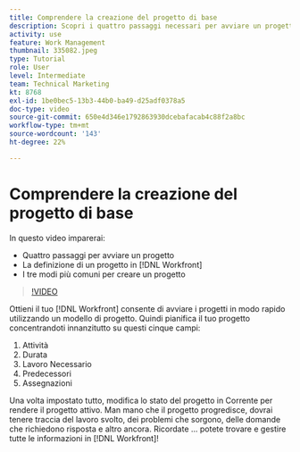 ```yaml
---
title: Comprendere la creazione del progetto di base
description: Scopri i quattro passaggi necessari per avviare un progetto, come definire un progetto e i tre modi più comuni per creare un progetto.
activity: use
feature: Work Management
thumbnail: 335082.jpeg
type: Tutorial
role: User
level: Intermediate
team: Technical Marketing
kt: 8768
exl-id: 1be0bec5-13b3-44b0-ba49-d25adf0378a5
doc-type: video
source-git-commit: 650e4d346e1792863930dcebafacab4c88f2a8bc
workflow-type: tm+mt
source-wordcount: '143'
ht-degree: 22%

---
```


# Comprendere la creazione del progetto di base

In questo video imparerai:

* Quattro passaggi per avviare un progetto
* La definizione di un progetto in [!DNL Workfront]
* I tre modi più comuni per creare un progetto

>[!VIDEO](https://video.tv.adobe.com/v/335082/?quality=12&learn=on)

Ottieni il tuo [!DNL  Workfront] consente di avviare i progetti in modo rapido utilizzando un modello di progetto. Quindi pianifica il tuo progetto concentrandoti innanzitutto su questi cinque campi:

1. Attività
1. Durata
1. Lavoro Necessario
1. Predecessori
1. Assegnazioni

Una volta impostato tutto, modifica lo stato del progetto in Corrente per rendere il progetto attivo. Man mano che il progetto progredisce, dovrai tenere traccia del lavoro svolto, dei problemi che sorgono, delle domande che richiedono risposta e altro ancora. Ricordate ... potete trovare e gestire tutte le informazioni in [!DNL Workfront]!

